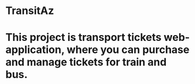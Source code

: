 # TransitAz

# This project is transport tickets web-application, where you can purchase and manage tickets for train and bus.
